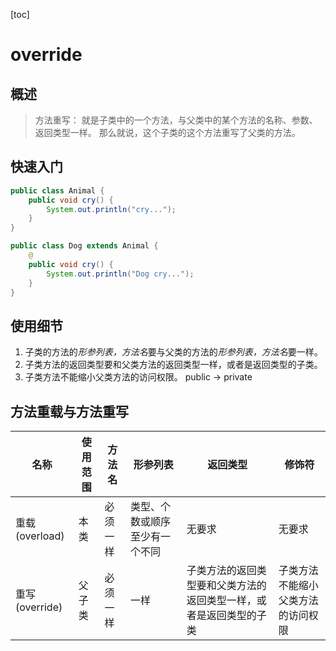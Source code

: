 [toc]

# override

## 概述

> 方法重写：
> 	就是子类中的一个方法，与父类中的某个方法的名称、参数、返回类型一样。
> 	那么就说，这个子类的这个方法重写了父类的方法。

## 快速入门

```java
public class Animal {
    public void cry() {
        System.out.println("cry...");
    }
}
```

```java
public class Dog extends Animal {
    @
    public void cry() {
        System.out.println("Dog cry...");
    }
}
```

## 使用细节

1. 子类的方法的*形参列表，方法名*要与父类的方法的*形参列表，方法名*要一样。
2. 子类方法的返回类型要和父类方法的返回类型一样，或者是返回类型的子类。
3. 子类方法不能缩小父类方法的访问权限。
   public -> private

## 方法重载与方法重写

| 名称           | 使用范围 | 方法名   | 形参列表                       | 返回类型                                                     | 修饰符                             |
| -------------- | -------- | -------- | ------------------------------ | ------------------------------------------------------------ | ---------------------------------- |
| 重载(overload) | 本类     | 必须一样 | 类型、个数或顺序至少有一个不同 | 无要求                                                       | 无要求                             |
| 重写(override) | 父子类   | 必须一样 | 一样                           | 子类方法的返回类型要和父类方法的返回类型一样，或者是返回类型的子类 | 子类方法不能缩小父类方法的访问权限 |

